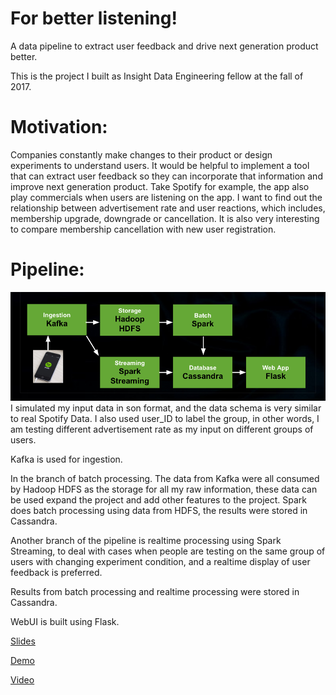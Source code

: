 
# For better listening!

A data pipeline to extract user feedback and drive next generation product better.

This is the project I built as Insight Data Engineering fellow at the fall of 2017.

# Motivation:
Companies constantly make changes to their product or design experiments to understand users.  It would be helpful to implement a tool that can  extract user feedback so they can incorporate that information and improve next generation product. 
Take Spotify for example, the app also play commercials when users are listening on the app.  I want to find out the relationship between advertisement rate and user reactions, which includes, membership upgrade, downgrade or cancellation. It is also very interesting to compare membership cancellation with new user registration. 


# Pipeline:
<img src="img/pipeline.png" width="800">
I simulated my input data in son format, and the data schema is very similar to real Spotify Data. I also used user_ID to label the group, in other words, I am testing different advertisement rate as my input on different groups of users. 

Kafka is used for ingestion.  

In the branch of batch processing. The data from Kafka were all consumed by Hadoop HDFS as the storage for all my raw information,  these data can be used expand the project and add other features to the project. Spark does batch processing using data from HDFS, the results were stored in Cassandra.

Another branch of the pipeline is realtime processing using Spark Streaming, to deal with cases when people are testing on the same group of users with changing experiment condition, and a realtime display of user feedback is preferred.  

Results from batch processing and realtime processing were stored in Cassandra.

WebUI is built using Flask.


[Slides](https://docs.google.com/presentation/d/1N2-nDMtxjDX93CrJ7jt3fOPZaP8x_pthHvoJJy9cqQI/edit#slide=id.p)

[Demo](http://www.shanshanqin.com)

[Video](https://www.youtube.com/)
